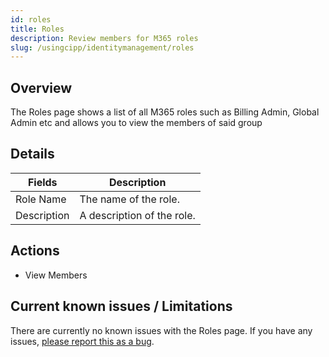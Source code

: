 ```yaml
---
id: roles
title: Roles
description: Review members for M365 roles
slug: /usingcipp/identitymanagement/roles
---
```


## Overview

The Roles page shows a list of all M365 roles such as Billing Admin, Global Admin etc and allows you to view the members of said group

## Details

|  Fields                | Description                                          |
| -----------------------| ---------------------------------------------------  |
| Role Name              | The name of the role.                                |
| Description            | A description of the role.                           | 

## Actions

* View Members

## Current known issues / Limitations

There are currently no known issues with the Roles page.  If you have any issues, [please report this as a bug](https://github.com/KelvinTegelaar/CIPP/issues/new?assignees=&labels=&template=bug_report.md&title=BUG%3A+).
